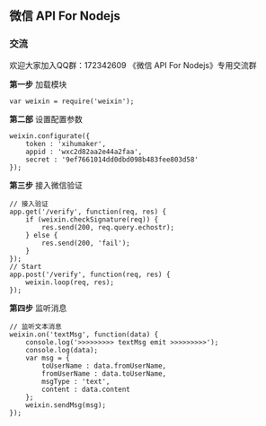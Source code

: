 ## 微信 API For Nodejs

### 交流

欢迎大家加入QQ群：172342609 《微信 API For Nodejs》专用交流群


**第一步** 加载模块

```
var weixin = require('weixin');
```

**第二部** 设置配置参数

```
weixin.configurate({
	token : 'xihumaker',
	appid : 'wxc2d82aa2e44a2faa',
	secret : '9ef7661014dd0dbd098b483fee803d58'
});
```

**第三步** 接入微信验证

```
// 接入验证
app.get('/verify', function(req, res) {
	if (weixin.checkSignature(req)) {
		res.send(200, req.query.echostr);
	} else {
		res.send(200, 'fail');
	}
});
// Start
app.post('/verify', function(req, res) {
	weixin.loop(req, res);
});
```

**第四步** 监听消息

```
// 监听文本消息
weixin.on('textMsg', function(data) {
	console.log('>>>>>>>>> textMsg emit >>>>>>>>>');
	console.log(data);
	var msg = {
		toUserName : data.fromUserName,
		fromUserName : data.toUserName,
		msgType : 'text',
		content : data.content
	};
	weixin.sendMsg(msg);
});
```
